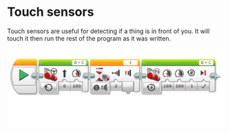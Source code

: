 # Touch sensors

Touch sensors are useful for detecting if a thing is in front of you. It will touch it then run the rest of the program as it was written.

![Bumping-code](Bumping-code.png)
